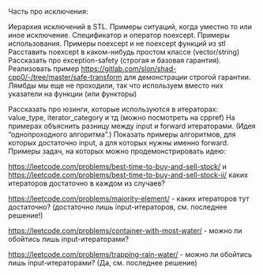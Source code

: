 Часть про исключения:

Иерархия исключений в STL. Примеры ситуаций, когда уместно то или иное исключение.
Спецификатор и оператор noexcept. Примеры использования. Примеры noexcept и не noexcept функций из stl
Расставить noexcept в каком-нибудь простом классе (vector/string)
Рассказать про exception-safety (строгая и базовая гарантия). Реализовать пример https://gitlab.com/slon/shad-cpp0/-/tree/master/safe-transform для демонстрации строгой гарантии. Лямбды мы еще не проходили, так что используем вместо них указатели на функции (или функторы)


Рассказать про юзинги, которые используются в итераторах: value_type, iterator_category и тд (можно посмотреть на cppref)
На примерах объяснить разницу между input и forward итераторами. (Идея “однопроходного алгоритма”.) Показать примеры алгоритмов, для которых достаточно input, а для которых нужны именно forward. Примеры задач, на которых можно продемонстрировать идею:


https://leetcode.com/problems/best-time-to-buy-and-sell-stock/ и https://leetcode.com/problems/best-time-to-buy-and-sell-stock-ii/ каких итераторов достаточно в каждом из случаев?

https://leetcode.com/problems/majority-element/ - каких итераторов тут достаточно? (достаточно лишь input-итераторов, см. последнее решение!)

https://leetcode.com/problems/container-with-most-water/ - можно ли обойтись лишь input-итераторами?

https://leetcode.com/problems/trapping-rain-water/ - можно ли обойтись лишь input-итераторами? (Да, см. последнее решение)